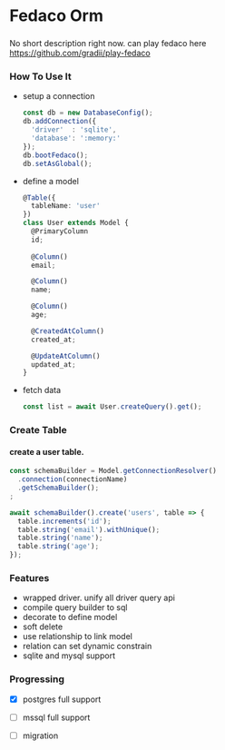 # Fedaco Orm

###
No short description right now.
can play fedaco here https://github.com/gradii/play-fedaco

### How To Use It

- setup a connection
  ```typescript
  const db = new DatabaseConfig();
  db.addConnection({
    'driver'  : 'sqlite',
    'database': ':memory:'
  });
  db.bootFedaco();
  db.setAsGlobal();
  ```
- define a model
  ```typescript
  @Table({
    tableName: 'user'
  })
  class User extends Model {
    @PrimaryColumn
    id;
    
    @Column()
    email;
  
    @Column()
    name;
  
    @Column()
    age;
  
    @CreatedAtColumn()
    created_at;
  
    @UpdateAtColumn()
    updated_at;
  }
  ```
- fetch data
  ```typescript
  const list = await User.createQuery().get();
  ```

### Create Table

#### create a user table.

  ```typescript
  const schemaBuilder = Model.getConnectionResolver()
    .connection(connectionName)
    .getSchemaBuilder();
  ;
  
  await schemaBuilder().create('users', table => {
    table.increments('id');
    table.string('email').withUnique();
    table.string('name');
    table.string('age');
  });
  ```

### Features
- wrapped driver. unify all driver query api
- compile query builder to sql
- decorate to define model
- soft delete
- use relationship to link model
- relation can set dynamic constrain
- sqlite and mysql support

### Progressing
- [x] postgres full support
- [ ] mssql full support
- [ ] migration

